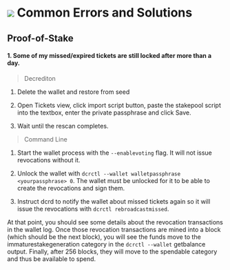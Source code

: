 # <img class="dcr-icon" src="/img/dcr-icons/Questions.svg" /> Common Errors and Solutions

## Proof-of-Stake 

#### 1. Some of my missed/expired tickets are still locked after more than a day. 

> Decrediton

1. Delete the wallet and restore from seed

2. Open Tickets view, click import script button, paste the stakepool script into the textbox, enter the private passphrase and click Save.

3. Wait until the rescan completes.

> Command Line

1. Start the wallet process with the `--enablevoting` flag. It will not issue revocations without it.

2. Unlock the wallet with `dcrctl --wallet walletpassphrase <yourpassphrase> 0`. The wallet must be unlocked for it to be able to create the revocations and sign them.

3. Instruct dcrd to notify the wallet about missed tickets again so it will issue the revocations with `dcrctl rebroadcastmissed`.

At that point, you should see some details about the revocation transactions in the wallet log.
Once those revocation transactions are mined into a block (which should be the next block),
you will see the funds move to the immaturestakegeneration category in the `dcrctl --wallet`
getbalance output. Finally, after 256 blocks, they will move to the spendable category and thus be available to spend.

